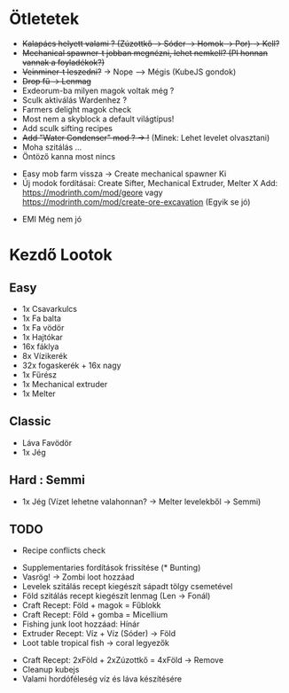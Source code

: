 # Ötletetek

- ~~Kalapács helyett valami ? (Zúzottkő -> Sóder -> Homok -> Por) -> Kell?~~
- ~~Mechanical spawner-t jobban megnézni, lehet nemkell? (Pl honnan vannak a foyladékok?)~~
- ~~Veinminer-t leszedni?~~ -> Nope --> Mégis (KubeJS gondok)
- ~~Drop fű -> Lenmag~~
- Exdeorum-ba milyen magok voltak még ?
- Sculk aktiválás Wardenhez ?
- Farmers delight magok check
- Most nem a skyblock a default világtípus!
- Add sculk sifting recipes
- ~~Add "Water Condenser" mod ? -> !~~ (Minek: Lehet levelet olvasztani)
- Moha szitálás ...
- Öntöző kanna most nincs
+ Easy mob farm vissza -> Create mechanical spawner Ki
+ Új modok fordításai: Create Sifter, Mechanical Extruder, Melter
X Add: https://modrinth.com/mod/geore vagy https://modrinth.com/mod/create-ore-excavation (Egyik se jó)
- EMI Még nem jó

# Kezdő Lootok

## Easy
 - 1x Csavarkulcs
 - 1x Fa balta
 - 1x Fa vödör
 - 1x Hajtókar
 - 16x fáklya
 - 8x Vízikerék
 - 32x fogaskerék + 16x nagy
 - 1x Fűrész
 - 1x Mechanical extruder
 - 1x Melter

## Classic
 - Láva Favödör
 - 1x Jég

## Hard : Semmi
  - 1x Jég (Vízet lehetne valahonnan? -> Melter levelekből -> Semmi)

## TODO
- Recipe conflicts check
+ Supplementaries fordítások frissítése (* Bunting)
+ Vasrög! -> Zombi loot hozzáad
+ Levelek szitálás recept kiegészít sápadt tölgy csemetével
+ Föld szitálás recept kiegészít lenmag (Len -> Fonál)
+ Craft Recept: Föld + magok = Fűblokk
+ Craft Recept: Föld + gomba = Micellium
+ Fishing junk loot hozzáad: Hínár
+ Extruder Recept: Víz + Víz (Sóder) -> Föld
+ Loot table tropical fish -> coral legyezők
- Craft Recept: 2xFöld + 2xZúzottkő = 4xFöld -> Remove
- Cleanup kubejs
- Valami hordóféleség víz és láva készítésére
